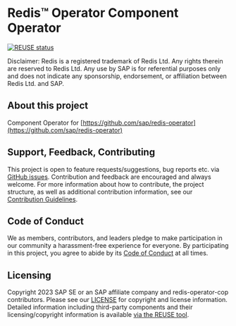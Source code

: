 # Redis™ Operator Component Operator

[![REUSE status](https://api.reuse.software/badge/github.com/SAP/redis-operator-cop)](https://api.reuse.software/info/github.com/SAP/redis-operator-cop)

Disclaimer: Redis is a registered trademark of Redis Ltd. Any rights therein are reserved to Redis Ltd. Any use by SAP is for referential purposes only and does not indicate any sponsorship, endorsement, or affiliation between Redis Ltd. and SAP.

## About this project

Component Operator for [https://github.com/sap/redis-operator](https://github.com/sap/redis-operator)

## Support, Feedback, Contributing

This project is open to feature requests/suggestions, bug reports etc. via [GitHub issues](https://github.com/SAP/redis-operator-cop/issues). Contribution and feedback are encouraged and always welcome. For more information about how to contribute, the project structure, as well as additional contribution information, see our [Contribution Guidelines](CONTRIBUTING.md).

## Code of Conduct

We as members, contributors, and leaders pledge to make participation in our community a harassment-free experience for everyone. By participating in this project, you agree to abide by its [Code of Conduct](https://github.com/SAP/.github/blob/main/CODE_OF_CONDUCT.md) at all times.

## Licensing

Copyright 2023 SAP SE or an SAP affiliate company and redis-operator-cop contributors. Please see our [LICENSE](LICENSE) for copyright and license information. Detailed information including third-party components and their licensing/copyright information is available [via the REUSE tool](https://api.reuse.software/info/github.com/SAP/redis-operator-cop).
